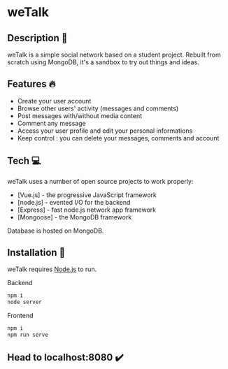 # weTalk

## Description 🔎 

weTalk is a simple social network based on a student project. Rebuilt from scratch using MongoDB, it's a sandbox to try out things and ideas.

## Features 🔥 

- Create your user account
- Browse other users' activity (messages and comments)
- Post messages with/without media content
- Comment any message
- Access your user profile and edit your personal informations
- Keep control : you can delete your messages, comments and account

## Tech 💻 

weTalk uses a number of open source projects to work properly:

- [Vue.js] - the progressive JavaScript framework
- [node.js] - evented I/O for the backend
- [Express] - fast node.js network app framework
- [Mongoose] - the MongoDB framework

Database is hosted on MongoDB.

## Installation 🔨 

weTalk requires [Node.js](https://nodejs.org/) to run.

Backend

```bash
npm i
node server
```

Frontend

```bash
npm i
npm run serve
```

## Head to localhost:8080 ✔️ 
